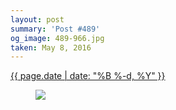 ```yaml
---
layout: post
summary: 'Post #489'
og_image: 489-966.jpg
taken: May 8, 2016
---
```


<div class="post">
 <time>
  <a href="/489">
   {{ page.date | date: "%B %-d, %Y" }}
  </a>
 </time>
 <a href="/489">
  <figure data-taken="5/8/2016">
   <img sizes="(min-width: 700px) 50vw, calc(100vw - 2rem)" src="{{ site.assets_url }}/489-483.jpg" srcset="{{ site.assets_url }}/489-966.jpg 966w, {{ site.assets_url }}/489-724.jpg 724w, {{ site.assets_url }}/489-483.jpg 483w, {{ site.assets_url }}/489-242.jpg 242w"/>
  </figure>
 </a>
</div>
